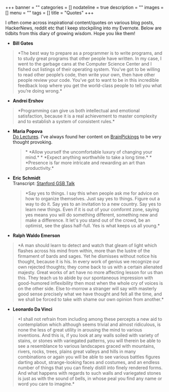 +++
banner = ""
categories = []
nodateline = true
description = ""
images = []
menu = ""
tags = []
title = "Quotes"
+++

I often come across inspirational content/quotes on various blog posts, HackerNews, reddit etc that I keep stockpiling into my Evernote. Below are tidbits from this diary of growing wisdom. Hope you like them!


* **Bill Gates**<br>
<blockquote>
 *The best way to prepare as a programmer is to write programs, and to study great programs that other people have written. In my case, I went to the garbage cans at the Computer Science Center and I fished out listings of their operating system. You’ve got to be willing to read other people’s code, then write your own, then have other people review your code. You’ve got to want to be in this incredible feedback loop where you get the world-class people to tell you what you’re doing wrong.*
</blockquote>

* **Andrei Ershov**<br>
<blockquote> *Programming can give us both intellectual and emotional satisfaction, because it is a real achievement to master complexity and to establish a system of consistent rules.*
</blockquote>

* **Maria Popova**<br>
  <a href="https://www.youtube.com/watch?v=arq4x4WDYvM">Do Lectures</a>.  I've always found her content on [BrainPickings](http://brainpickings.org/) to be very thought provoking.<br>
  <blockquote>
  * *Allow yourself the uncomfortable luxury of changing your mind.*
  * *Expect anything worthwhile to take a long time.*
  * *Presence is far more intricate and rewarding an art than productivity.*
  </blockquote>

* **Eric Schmidt**<br>
  Transcript: <a href="https://www.youtube.com/watch?v=Bh804pcy5sc&t=1014s"> Stanford GSB Talk </a>
  <blockquote> *Say yes to things. I say this when people ask me for advice on how to organize themselves. Just say yes to things. Figure out a way to do it. Say yes to an   invitation to a new country. Say yes to learn new things. Even if it is out of your comformt zone, saying yes means you will do something different, something new and make a difference. It let's you stand out of the crowd, be an optimist, see the glass half-full. Yes is what keeps us all young.*
  </blockquote>

 * **Ralph Waldo Emerson**<br>
 <blockquote> *A man should learn to detect and watch that gleam of light which flashes across his mind from within, more than the lustre of the firmament of bards and sages. Yet he dismisses without notice his thought, because it is his. In every work of genius we recognize our own rejected thoughts; they come back to us with a certain alienated majesty. Great works of art have no more affecting lesson for us than this. They teach us to abide by our spontaneous impression with good-humored inflexibility then most when the whole cry of voices is on the other side. Else to-morrow a stranger will say with masterly good sense precisely what we have thought and felt all the time, and we shall be forced to take with shame our own opinion from another.*
 </blockquote>

 * **Leonardo Da Vinci** <br>
 <blockquote>
  *I shall not refrain from including among these percepts a new aid to contemplation which although seems trivial and almost ridiculous, is none the less of great utility in arousing the mind to various inventions. And this is, if you look at any walls soiled with variety of stains, or stones with variegated patterns, you will therein be able to see a resemblance to various landscapes graced with mountains, rivers, rocks, trees, plains great valleys and hills in many combinations or again you will be able to see various battles figures darting about, strange-looking faces and costumes, and an endless number of things that you can finely distill into finely rendered forms. And what happens with regards to such walls and variegated stones is just as with the sound of bells, in whose peal you find any name or word you care to imagine.*
  </blockquote>
